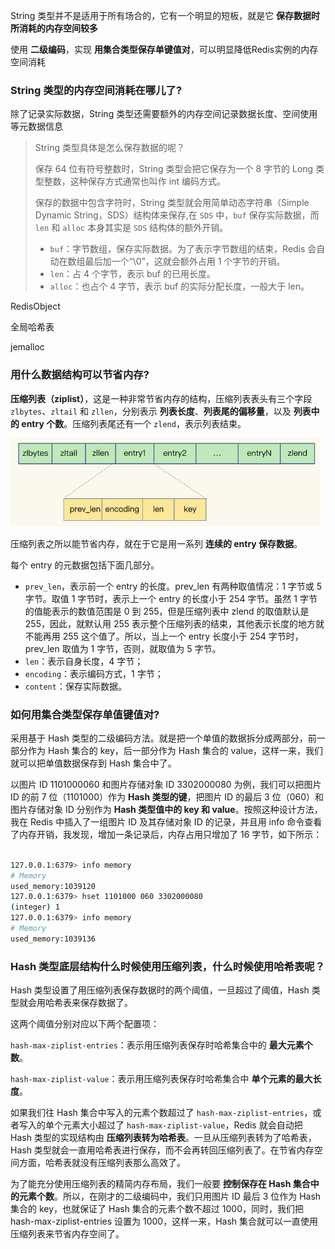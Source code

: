 String 类型并不是适用于所有场合的，它有一个明显的短板，就是它 **保存数据时所消耗的内存空间较多**

使用 **二级编码**，实现 **用集合类型保存单键值对**，可以明显降低Redis实例的内存空间消耗



### String 类型的内存空间消耗在哪儿了?

除了记录实际数据，String 类型还需要额外的内存空间记录数据长度、空间使用等元数据信息



> String 类型具体是怎么保存数据的呢？
>
> 保存 64 位有符号整数时，String 类型会把它保存为一个 8 字节的 Long 类型整数，这种保存方式通常也叫作 int 编码方式。
>
> 保存的数据中包含字符时，String 类型就会用简单动态字符串（Simple Dynamic String，SDS）结构体来保存,在 `SDS` 中，`buf` 保存实际数据，而 `len` 和 `alloc` 本身其实是 `SDS` 结构体的额外开销。
>
> - `buf`：字节数组，保存实际数据。为了表示字节数组的结束，Redis 会自动在数组最后加一个“\0”，这就会额外占用 1 个字节的开销。
> - `len`：占 4 个字节，表示 buf 的已用长度。
> - `alloc`：也占个 4  字节，表示 buf 的实际分配长度，一般大于 len。

RedisObject 

全局哈希表

jemalloc 



### 用什么数据结构可以节省内存?

**压缩列表（ziplist）**，这是一种非常节省内存的结构，压缩列表表头有三个字段 `zlbytes`、`zltail` 和 `zllen`，分别表示 **列表长度**、**列表尾的偏移量**，以及 **列表中的 entry 个数**。压缩列表尾还有一个 `zlend`，表示列表结束。

​	<img src="pic/image-20210119201052779.png" alt="image-20210119201052779" style="zoom:60%;" />

压缩列表之所以能节省内存，就在于它是用一系列 **连续的 entry 保存数据**。

每个 entry 的元数据包括下面几部分。

- `prev_len`，表示前一个 entry  的长度。prev_len 有两种取值情况：1 字节或 5 字节。取值 1 字节时，表示上一个 entry 的长度小于 254 字节。虽然 1  字节的值能表示的数值范围是 0 到 255，但是压缩列表中 zlend 的取值默认是 255，因此，就默认用 255  表示整个压缩列表的结束，其他表示长度的地方就不能再用 255 这个值了。所以，当上一个 entry 长度小于 254 字节时，prev_len  取值为 1 字节，否则，就取值为 5 字节。
- `len`：表示自身长度，4 字节；
- `encoding`：表示编码方式，1  字节；
- `content`：保存实际数据。





### 如何用集合类型保存单值键值对?

采用基于 Hash 类型的二级编码方法。就是把一个单值的数据拆分成两部分，前一部分作为 Hash 集合的 key，后一部分作为 Hash 集合的 value，这样一来，我们就可以把单值数据保存到 Hash 集合中了。

以图片 ID 1101000060  和图片存储对象 ID 3302000080 为例，我们可以把图片 ID 的前 7 位（1101000）作为 **Hash 类型的键**，把图片 ID  的最后 3 位（060）和图片存储对象 ID 分别作为 **Hash 类型值中的 key 和 value**。按照这种设计方法，我在 Redis  中插入了一组图片 ID 及其存储对象 ID 的记录，并且用 info 命令查看了内存开销，我发现，增加一条记录后，内存占用只增加了 16  字节，如下所示：

```bash

127.0.0.1:6379> info memory
# Memory
used_memory:1039120
127.0.0.1:6379> hset 1101000 060 3302000080
(integer) 1
127.0.0.1:6379> info memory
# Memory
used_memory:1039136
```



### Hash 类型底层结构什么时候使用压缩列表，什么时候使用哈希表呢？



Hash  类型设置了用压缩列表保存数据时的两个阈值，一旦超过了阈值，Hash  类型就会用哈希表来保存数据了。

这两个阈值分别对应以下两个配置项：

`hash-max-ziplist-entries`：表示用压缩列表保存时哈希集合中的 **最大元素个数**。

`hash-max-ziplist-value`：表示用压缩列表保存时哈希集合中 **单个元素的最大长度**。

如果我们往 Hash 集合中写入的元素个数超过了 `hash-max-ziplist-entries`，或者写入的单个元素大小超过了 `hash-max-ziplist-value`，Redis  就会自动把 Hash 类型的实现结构由 **压缩列表转为哈希表**。一旦从压缩列表转为了哈希表，Hash  类型就会一直用哈希表进行保存，而不会再转回压缩列表了。在节省内存空间方面，哈希表就没有压缩列表那么高效了。



为了能充分使用压缩列表的精简内存布局，我们一般要 **控制保存在 Hash 集合中的元素个数**。所以，在刚才的二级编码中，我们只用图片 ID 最后 3 位作为 Hash 集合的 key，也就保证了 Hash  集合的元素个数不超过 1000，同时，我们把 hash-max-ziplist-entries 设置为 1000，这样一来，Hash  集合就可以一直使用压缩列表来节省内存空间了。